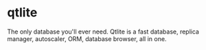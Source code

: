 # qtlite
The only database you'll ever need. Qtlite is a fast database, replica manager, autoscaler, ORM, database browser, all in one.
